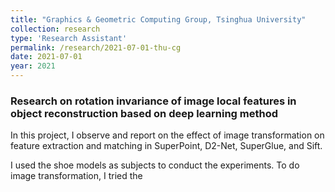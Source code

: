 ```yaml
---
title: "Graphics & Geometric Computing Group, Tsinghua University"
collection: research
type: 'Research Assistant'
permalink: /research/2021-07-01-thu-cg
date: 2021-07-01
year: 2021
---
```

### Research on rotation invariance of image local features in object reconstruction based on deep learning method

In this project, I observe and report on the effect of image transformation on feature extraction and matching in SuperPoint, D2-Net, SuperGlue, and Sift.

I used the shoe models as subjects to conduct the experiments. To do image transformation, I tried the
